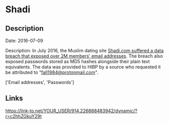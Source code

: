 # Shadi

## Description

Date: 2016-07-09

Description:
In July 2016, the Muslim dating site <a href="https://news.softpedia.com/news/data-from-two-muslim-dating-sites-two-others-dumped-online-506356.shtml" target="_blank" rel="noopener">Shadi.com suffered a data breach that exposed over 2M members' email addresses</a>. The breach also exposed passwords stored as MD5 hashes alongside their plain text equivalents. The data was provided to HIBP by a source who requested it be attributed to &quot;fall1984@protonmail.com&quot;.


['Email addresses', 'Passwords']

## Links

https://link-to.net/YOUR_USER/914.226888483942/dynamic/?r=c2hhZGkuY29t